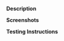 <!-- Thanks for contributing to Twenty Twenty-Five! Please follow the Contributing Guidelines:
https://github.com/WordPress/spaceblocks/blob/trunk/README.md#contributing -->

**Description**

<!-- Describe the purpose or reason for the pull request -->

**Screenshots**

<!-- Add screenshots of the change, if applicable -->

**Testing Instructions**

<!-- Provide steps for testing -->
<!-- 1. Activate the theme. -->
<!-- 2. Visit the archives page. -->
<!-- 3. etc. -->
